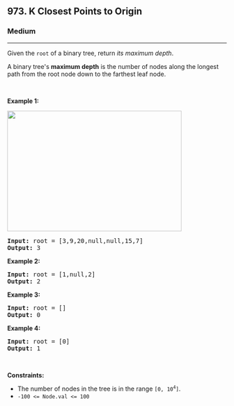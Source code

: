 <h2>973. K Closest Points to Origin</h2><h3>Medium</h3><hr>
<div><p>Given the <code>root</code> of a binary tree, return <em>its maximum depth</em>.</p>

<p>A binary tree's <strong>maximum depth</strong>&nbsp;is the number of nodes along the longest path from the root node down to the farthest leaf node.</p>

<p>&nbsp;</p>
<p><strong>Example 1:</strong></p>
<img alt="" src="https://assets.leetcode.com/uploads/2020/11/26/tmp-tree.jpg" style="width: 400px; height: 277px;">
<pre><strong>Input:</strong> root = [3,9,20,null,null,15,7]
<strong>Output:</strong> 3
</pre>

<p><strong>Example 2:</strong></p>

<pre><strong>Input:</strong> root = [1,null,2]
<strong>Output:</strong> 2
</pre>

<p><strong>Example 3:</strong></p>

<pre><strong>Input:</strong> root = []
<strong>Output:</strong> 0
</pre>

<p><strong>Example 4:</strong></p>

<pre><strong>Input:</strong> root = [0]
<strong>Output:</strong> 1
</pre>

<p>&nbsp;</p>
<p><strong>Constraints:</strong></p>

<ul>
	<li>The number of nodes in the tree is in the range <code>[0, 10<sup>4</sup>]</code>.</li>
	<li><code>-100 &lt;= Node.val &lt;= 100</code></li>
</ul>
</div>
